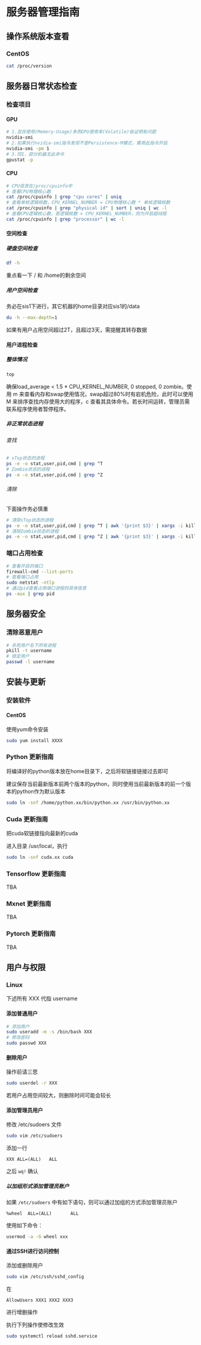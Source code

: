 # 服务器管理指南

## 操作系统版本查看

### CentOS

```bash
cat /proc/version
```

## 服务器日常状态检查

### 检查项目

#### GPU

```bash
# 1.显存使用(Memory-Usage)多而GPU使用率(Volatile)低证明有问题
nvidia-smi
# 2.如果执行nvidia-smi指令发现不是Persistence-M模式，需用此指令开启
nvidia-smi -pm 1
# 3.同1，部分机器无此命令
gpustat -p
```

#### CPU

```bash
# CPU信息在/proc/cpuinfo中
# 查看CPU物理核心数
cat /proc/cpuinfo | grep "cpu cores" | uniq
# 查看单核逻辑核数，CPU_KERNEL_NUMBER = CPU物理核心数 * 单核逻辑核数
cat /proc/cpuinfo | grep "physical id" | sort | uniq | wc -l
# 查看CPU逻辑核心数，若逻辑核数 > CPU_KERNEL_NUMBER，则为开启超线程
cat /proc/cpuinfo | grep "processor" | wc -l
```

#### 空间检查

##### 硬盘空间检查

```bash
df -h
```

重点看一下 / 和 /home的剩余空间

##### 用户空间检查

务必在sis1下进行，其它机器的home目录对应sis1的/data

```bash
du -h --max-depth=1 
```

如果有用户占用空间超过2T，且超过3天，需提醒其转存数据

#### 用户进程检查

##### 整体情况

```bash
top
```

确保load_average < 1.5 * CPU_KERNEL_NUMBER, 0 stopped, 0 zombie。使用 m 来查看内存和swap使用情况，swap超过80%时有宕机危险，此时可以使用 M 来排序查找内存使用大的程序，c 查看其具体命令。若长时间运转，管理员需联系程序使用者暂停程序。

##### 非正常状态进程

###### 查找

```bash
# sTop状态的进程
ps -e -o stat,user,pid,cmd | grep ^T
# Zombie状态的进程
ps -e -o stat,user,pid,cmd | grep ^Z
```

###### 清除

下面操作务必慎重

```bash
# 清除sTop状态的进程
ps -e -o stat,user,pid,cmd | grep ^T | awk '{print $3}' | xargs -i kill -9 {}
# 清除Zombie状态的进程
ps -e -o stat,user,pid,cmd | grep ^Z | awk '{print $3}' | xargs -i kill -9 {}
```

### 端口占用检查

```bash
# 查看开启的端口
firewall-cmd --list-ports
# 查看端口占用
sudo netstat -ntlp
# 通过pid查看占用端口进程的具体信息
ps -aux | grep pid
```

## 服务器安全

### 清除恶意用户

```bash
# 杀死用户名下所有进程
pkill -t username
# 锁定用户
passwd -l username
```

## 安装与更新

### 安装软件

#### CentOS

使用yum命令安装

```bash
sudo yum install XXXX
```

### Python 更新指南

将编译好的python版本放在home目录下，之后将软链接链接过去即可

建议保存当前最新版本前两个版本的python，同时使用当前最新版本的前一个版本的python作为默认版本

```bash
sudo ln -snf /home/python.xx/bin/python.xx /usr/bin/python.xx
```

### Cuda 更新指南

把cuda软链接指向最新的cuda

进入目录 /usr/local，执行

```bash
sudo ln -snf cuda.xx cuda 
```

### Tensorflow 更新指南

TBA

### Mxnet 更新指南

TBA

### Pytorch 更新指南

TBA

## 用户与权限

### Linux

下述所有 XXX 代指 username

#### 添加普通用户

```bash
# 添加用户
sudo useradd -m -s /bin/bash XXX
# 修改密码
sudo passwd XXX
```

#### 删除用户

操作前请三思

```bash
sudo userdel -r XXX
```

若用户占用空间较大，则删除时间可能会较长

#### 添加管理员用户

修改 /etc/sudoers 文件

```bash
sudo vim /etc/sudoers
```

添加一行

```
XXX	ALL=(ALL)	ALL
```

之后 `wq!` 确认

##### 以加组形式添加管理员账户
如果 `/etc/sudoers` 中有如下语句，则可以通过加组的方式添加管理员账户
```
%wheel  ALL=(ALL)       ALL
```
使用如下命令：
```bash
usermod -a -G wheel xxx
```

#### 通过SSH进行访问控制

添加或删除用户

```bash
sudo vim /etc/ssh/sshd_config
```

在

```
AllowUsers XXX1 XXX2 XXX3
```

进行增删操作

执行下列操作使修改生效

```bash
sudo systemctl reload sshd.service
```